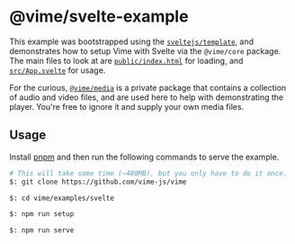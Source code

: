 # @vime/svelte-example

This example was bootstrapped using the [`sveltejs/template`](https://github.com/sveltejs/template),
and demonstrates how to setup Vime with Svelte via the `@vime/core` package. The main files to
look at are [`public/index.html`](./public/index.html) for loading, and [`src/App.svelte`](./src/App.svelte)
for usage.

For the curious, [`@vime/media`](../../packages/media) is a private package that contains a collection
of audio and video files, and are used here to help with demonstrating the player. You're free to
ignore it and supply your own media files.

## Usage

Install [pnpm](https://pnpm.js.org/en/installation) and then run the following commands to serve
the example.

```bash
# This will take some time (~480MB), but you only have to do it once.
$: git clone https://github.com/vime-js/vime

$: cd vime/examples/svelte

$: npm run setup

$: npm run serve
```
